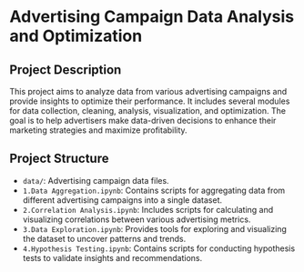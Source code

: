 # Advertising Campaign Data Analysis and Optimization

## Project Description
This project aims to analyze data from various advertising campaigns and provide insights to optimize their performance. It includes several modules for data collection, cleaning, analysis, visualization, and optimization. The goal is to help advertisers make data-driven decisions to enhance their marketing strategies and maximize profitability.

## Project Structure
- `data/`: Advertising campaign data files.
- `1.Data Aggregation.ipynb`: Contains scripts for aggregating data from different advertising campaigns into a single dataset.
- `2.Correlation Analysis.ipynb`: Includes scripts for calculating and visualizing correlations between various advertising metrics.
- `3.Data Exploration.ipynb`: Provides tools for exploring and visualizing the dataset to uncover patterns and trends.
- `4.Hypothesis Testing.ipynb`: Contains scripts for conducting hypothesis tests to validate insights and recommendations.
